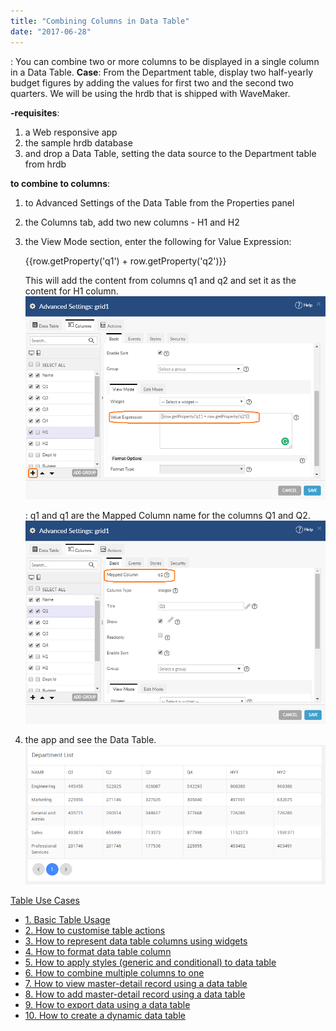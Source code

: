 ```yaml
---
title: "Combining Columns in Data Table"
date: "2017-06-28"
---
```


: You can combine two or more columns to be displayed in a single column in a Data Table. **Case**: From the Department table, display two half-yearly budget figures by adding the values for first two and the second two quarters. We will be using the hrdb that is shipped with WaveMaker.

**\-requisites**:

1. a Web responsive app
2. the sample hrdb database
3. and drop a Data Table, setting the data source to the Department table from hrdb

**to combine to columns**:

1. to Advanced Settings of the Data Table from the Properties panel
2. the Columns tab, add two new columns - H1 and H2
3. the View Mode section, enter the following for Value Expression:
    
    {{row.getProperty('q1') + row.getProperty('q2')}}
    
    This will add the content from columns q1 and q2 and set it as the content for H1 column. [![](../assets/dt_ve_1.png)](../assets/dt_ve_1.png)
    
    : q1 and q1 are the Mapped Column name for the columns Q1 and Q2. [![](../assets/dt_ve_2.png)](../assets/dt_ve_2.png)
4. the app and see the Data Table. [![](../assets/dt_ve_3.png)](../assets/dt_ve_3.png)

[Table Use Cases](/learn/app-development/widgets/datalive/datatable/data-table-use-cases/)

- [1\. Basic Table Usage](/learn/app-development/widgets/datalive/datatable/data-table-basic-usage/)
- [2\. How to customise table actions](/learn/how-tos/data-table-actions/)
- [3\. How to represent data table columns using widgets](/learn/how-tos/data-table-widget-representations/)
- [4\. How to format data table column](/learn/how-tos/data-table-format/)
- [5\. How to apply styles (generic and conditional) to data table](/learn/how-tos/data-table-styling/)
- [6\. How to combine multiple columns to one](/learn/how-tos/combining-columns-data-table/)
- [7\. How to view master-detail record using a data table](/learn/how-tos/view-master-detail-data-records-using-data-table/)
- [8\. How to add master-detail record using a data table](/learn/how-tos/add-master-detail-records-using-data-table/)
- [9\. How to export data using a data table](/learn/how-tos/export-data-data-table/)
- [10\. How to create a dynamic data table](/learn/how-tos/dynamic-data-tables/)
